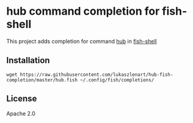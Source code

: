 # hub command completion for fish-shell

This project adds completion for command [hub](https://github.com/github/hub) in [fish-shell](https://fishshell.com/)

## Installation

```
wget https://raw.githubusercontent.com/lukaszlenart/hub-fish-completion/master/hub.fish ~/.config/fish/completions/
```

## License

Apache 2.0
